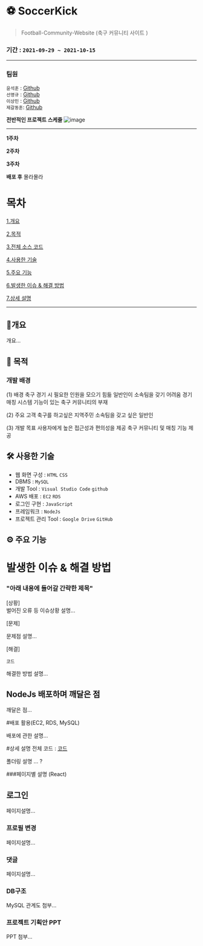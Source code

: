 # ⚽ **SoccerKick**
> Football-Community-Website (축구 커뮤니티 사이트 )


### 기간 : `2021-09-29 ~ 2021-10-15`





 
---   

### 팀원

`윤석훈` : [Github](https://github.com/imysh578) <br/>
`선영규` : [Github](https://github.com/bukgyu) <br/>
`이상민` : [Github](https://github.com/LeessangMin) <br/>
`제갈동훈`: [Github](https://github.com/GariJK) <br/>


**전반적인 프로젝트 스케줄**
![image](https://user-images.githubusercontent.com/33863016/144001028-7e6c6bc2-e383-49a3-8687-8e6f28070af6.png)

---------------------------------------------------------------------------------------------------------------------------------------

**1주차** 


**2주차** 


**3주차**


**배포 후**
몰라몰라







# 목차
[1.개요](#개요)

[2.목적](#목적)

[3.전체 소스 코드](#전체-소스-코드-click)

[4.사용한 기술](#사용한-기술)

[5.주요 기능](#주요-기능)

[6.발생한 이슈 & 해결 방법](#발생한-이슈--해결-방법)

[7.상세 설명](#상세-설명)



***

## 📒개요

개요...



## 🎯 목적

### 개발 배경
(1) 배경
축구 경기 시 필요한 인원을 모으기 힘듦
일반인이 소속팀을 갖기 어려움
경기 매칭 시스템 기능이 있는 축구 커뮤니티의 부재

(2) 주요 고객
축구를 하고싶은 지역주민
소속팀을 갖고 싶은 일반인

(3) 개발 목표
사용자에게 높은 접근성과 편의성을 제공
축구 커뮤니티 및 매칭 기능 제공


## 🛠 사용한 기술 
- 웹 화면 구성 : `HTML` `CSS`
- DBMS : `MySQL`
- 개발 Tool : `Visual Studio Code` `github`
- AWS 배포 : `EC2` `RDS`
- 로그인 구현 : `JavaScript`
- 프레임워크 : `NodeJs` 
- 프로젝트 관리 Tool : `Google Drive` `GitHub` 



## ⚙ 주요 기능 






# 발생한 이슈 & 해결 방법

### "아래 내용에 들어갈 간략한 제목"

[상황]  
벌어진 오류 등 이슈상황 설명...

[문제] 

문제점 설명...

[해결]  
```
코드
```
해결한 방법 설명...





## NodeJs 배포하며 깨달은 점 

깨달은 점...







#배포 활용(EC2, RDS, MySQL) 

배포에 관한 설명...




#상세 설명
전체 코드 : [코드](https://github.com/imysh578/SoccerKick)

폴더링 설명 ... ?



###페이지별  설명 (React)   


## 로그인
페이지설명...

 
### 프로필 변경
페이지설명...



### 댓글
페이지설명...
 

### DB구조 
MySQL 관계도 첨부...






### 프로젝트 기획안 PPT
PPT 첨부...


